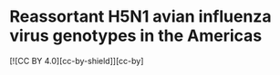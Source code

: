 # Reassortant H5N1 avian influenza virus genotypes in the Americas









[![CC BY 4.0][cc-by-shield]][cc-by]
